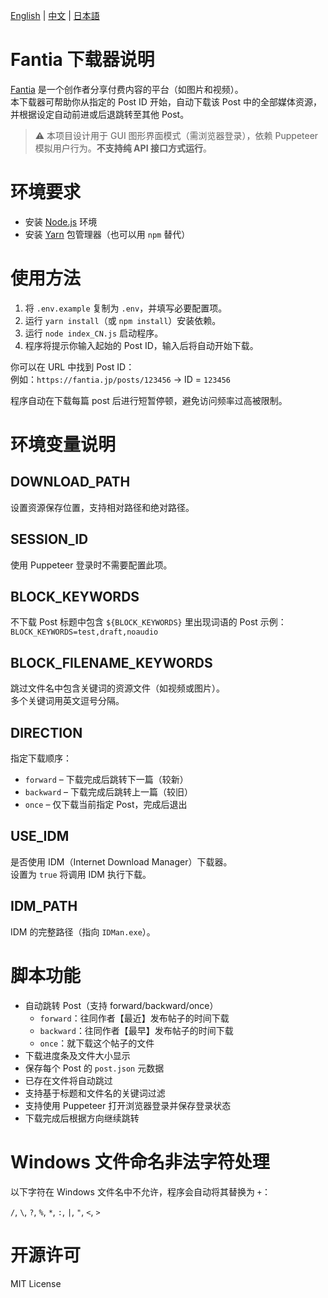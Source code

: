 [English](README.md) | [中文](README.zh.md) | [日本語](README.ja.md)

# Fantia 下载器说明

[Fantia](https://fantia.jp) 是一个创作者分享付费内容的平台（如图片和视频）。  
本下载器可帮助你从指定的 Post ID 开始，自动下载该 Post 中的全部媒体资源，并根据设定自动前进或后退跳转至其他 Post。

> ⚠️ 本项目设计用于 GUI 图形界面模式（需浏览器登录），依赖 Puppeteer 模拟用户行为。**不支持纯 API 接口方式运行**。

# 环境要求

- 安装 [Node.js](https://nodejs.org) 环境
- 安装 [Yarn](https://classic.yarnpkg.com/en/docs/install/) 包管理器（也可以用 `npm` 替代）

# 使用方法

1. 将 `.env.example` 复制为 `.env`，并填写必要配置项。
2. 运行 `yarn install`（或 `npm install`）安装依赖。
3. 运行 `node index_CN.js` 启动程序。
4. 程序将提示你输入起始的 Post ID，输入后将自动开始下载。

你可以在 URL 中找到 Post ID：  
例如：`https://fantia.jp/posts/123456` → ID = `123456`

程序自动在下载每篇 post 后进行短暂停顿，避免访问频率过高被限制。

# 环境变量说明

## DOWNLOAD_PATH

设置资源保存位置，支持相对路径和绝对路径。  

## SESSION_ID

使用 Puppeteer 登录时不需要配置此项。

## BLOCK_KEYWORDS

不下载 Post 标题中包含 `${BLOCK_KEYWORDS}` 里出现词语的 Post
示例：  
`BLOCK_KEYWORDS=test,draft,noaudio`

## BLOCK_FILENAME_KEYWORDS

跳过文件名中包含关键词的资源文件（如视频或图片）。  
多个关键词用英文逗号分隔。  

## DIRECTION

指定下载顺序：

- `forward` – 下载完成后跳转下一篇（较新）
- `backward` – 下载完成后跳转上一篇（较旧）
- `once` – 仅下载当前指定 Post，完成后退出

## USE_IDM

是否使用 IDM（Internet Download Manager）下载器。  
设置为 `true` 将调用 IDM 执行下载。  

## IDM_PATH

IDM 的完整路径（指向 `IDMan.exe`）。  

# 脚本功能

- 自动跳转 Post（支持 forward/backward/once）
  - `forward`：往同作者【最近】发布帖子的时间下载
  - `backward`：往同作者【最早】发布帖子的时间下载
  - `once`：就下载这个帖子的文件
- 下载进度条及文件大小显示
- 保存每个 Post 的 `post.json` 元数据
- 已存在文件将自动跳过
- 支持基于标题和文件名的关键词过滤
- 支持使用 Puppeteer 打开浏览器登录并保存登录状态
- 下载完成后根据方向继续跳转

# Windows 文件命名非法字符处理

以下字符在 Windows 文件名中不允许，程序会自动将其替换为 `+`：

`/`, `\`, `?`, `%`, `*`, `:`, `|`, `"`, `<`, `>`

# 开源许可

MIT License